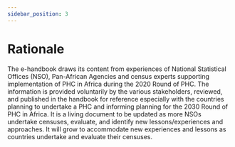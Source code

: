 ```yaml
---
sidebar_position: 3
---
```


# Rationale

The e-handbook draws its content from experiences of National Statistical Offices (NSO), Pan-African Agencies and census experts supporting implementation of PHC in Africa during the 2020 Round of PHC. The information is provided voluntarily by the various stakeholders, reviewed, and published in the handbook for reference especially with the countries planning to undertake a PHC and informing planning for the 2030 Round of PHC in Africa. It is a living document to be updated as more NSOs undertake censuses, evaluate, and identify new lessons/experiences and approaches. It will grow to accommodate new experiences and lessons as countries undertake and evaluate their censuses.
